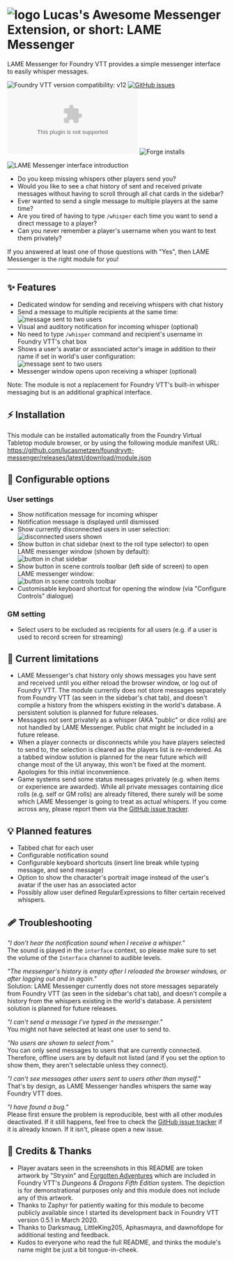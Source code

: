 # ![logo](https://github.com/lucasmetzen/foundryvtt-messenger/blob/main/docs/logo.svg?raw=true) Lucas's Awesome Messenger Extension, or short: LAME Messenger

LAME Messenger for Foundry VTT provides a simple messenger interface to easily whisper messages.

![Foundry VTT version compatibility: v12](https://img.shields.io/badge/Foundry_VTT-v12-informational)
[![GitHub issues](https://img.shields.io/github/issues/lucasmetzen/foundryvtt-messenger/bug)](https://github.com/lucasmetzen/foundryvtt-messenger/issues/)
![Latest release download count](https://img.shields.io/github/downloads/lucasmetzen/foundryvtt-messenger/latest/module.zip?label=latest+release+download+count)
![Forge installs](https://img.shields.io/badge/dynamic/json?label=Forge%20Installs&query=package.installs&suffix=%25&url=https%3A%2F%2Fforge-vtt.com%2Fapi%2Fbazaar%2Fpackage%2Flame-messenger&colorB=4aa94a)

![LAME Messenger interface introduction](https://github.com/lucasmetzen/foundryvtt-messenger/blob/main/docs/README-introduction.webp?raw=true)

- Do you keep missing whispers other players send you?
- Would you like to see a chat history of sent and received private messages without having to scroll through all chat cards in the sidebar?
- Ever wanted to send a single message to multiple players at the same time?
- Are you tired of having to type `/whisper` each time you want to send a direct message to a player?
- Can you never remember a player's username when you want to text them privately?

If you answered at least one of those questions with "Yes", then LAME Messenger is the right module for you!

---

## ✨ Features

- Dedicated window for sending and receiving whispers with chat history
- Send a message to multiple recipients at the same time:  
  ![message sent to two users](https://github.com/lucasmetzen/foundryvtt-messenger/blob/main/docs/README-message-sent-to-two-users.webp?raw=true)
- Visual and auditory notification for incoming whisper (optional)
- No need to type `/whisper` command and recipient's username in Foundry VTT's chat box
- Shows a user's avatar or associated actor's image in addition to their name if set in world's user configuration:  
  ![message sent to two users](https://github.com/lucasmetzen/foundryvtt-messenger/blob/main/docs/README-user-avatar.webp?raw=true)
- Messenger window opens upon receiving a whisper (optional) 

Note: The module is not a replacement for Foundry VTT's built-in whisper messaging but is an additional graphical interface.


## ⚡️ Installation

This module can be installed automatically from the Foundry Virtual Tabletop module browser, or by using the following module manifest URL:  
  https://github.com/lucasmetzen/foundryvtt-messenger/releases/latest/download/module.json


## 🎨 Configurable options
### User settings

- Show notification message for incoming whisper
- Notification message is displayed until dismissed
- Show currently disconnected users in user selection:  
  ![disconnected users shown](https://github.com/lucasmetzen/foundryvtt-messenger/blob/main/docs/README-disconnected-users-shown.webp?raw=true)
- Show button in chat sidebar (next to the roll type selector) to open LAME messenger window (shown by default):  
  ![button in chat sidebar](https://github.com/lucasmetzen/foundryvtt-messenger/blob/main/docs/README-button-in-chat-sidebar.webp?raw=true)
- Show button in scene controls toolbar (left side of screen) to open LAME messenger window:  
  ![button in scene controls toolbar](https://github.com/lucasmetzen/foundryvtt-messenger/blob/main/docs/README-button-in-scene-controls-toolbar.webp?raw=true)
- Customisable keyboard shortcut for opening the window (via "Configure Controls" dialogue)

### GM setting
- Select users to be excluded as recipients for all users (e.g. if a user is used to record screen for streaming)


## 🚧 Current limitations

- LAME Messenger's chat history only shows messages you have sent and received until you either reload the browser window, or log out of Foundry VTT. The module currently does not store messages separately from Foundry VTT (as seen in the sidebar's chat tab), and doesn't compile a history from the whispers existing in the world's database. A persistent solution is planned for future releases.
- Messages not sent privately as a whisper (AKA "public" or dice rolls) are not handled by LAME Messenger. Public chat might be included in a future release.
- When a player connects or disconnects while you have players selected to send to, the selection is cleared as the players list is re-rendered. As a tabbed window solution is planned for the near future which will change most of the UI anyway, this won't be fixed at the moment. Apologies for this initial inconvenience.
- Game systems send some status messages privately (e.g. when items or experience are awarded). While all private messages containing dice rolls (e.g. self or GM rolls) are already filtered, there surely will be some which LAME Messenger is going to treat as actual whispers. If you come across any, please report them via the [GitHub issue tracker](https://github.com/lucasmetzen/foundryvtt-messenger/issues/new?assignees=lucasmetzen&labels=filter+system+message&projects=&template=request--filter-game-system-message.md&title=%5BFILTER+REQUEST%5D).


## 💡 Planned features

- Tabbed chat for each user
- Configurable notification sound
- Configurable keyboard shortcuts (insert line break while typing message, and send message)
- Option to show the character's portrait image instead of the user's avatar if the user has an associated actor
- Possibly allow user defined RegularExpressions to filter certain received whispers. 


## 🩹 Troubleshooting

_"I don't hear the notification sound when I receive a whisper."_  
The sound is played in the `interface` context, so please make sure to set the volume of the `Interface` channel to audible levels.   
 
_"The messenger's history is empty after I reloaded the browser windows, or after logging out and in again."_  
Solution: LAME Messenger currently does not store messages separately from Foundry VTT (as seen in the sidebar's chat tab), and doesn't compile a history from the whispers existing in the world's database. A persistent solution is planned for future releases.
 
_"I can't send a message I've typed in the messenger."_  
You might not have selected at least one user to send to.
 
_"No users are shown to select from."_  
You can only send messages to users that are currently connected. Therefore, offline users are by default not listed (and if you set the option to show them, they aren't selectable unless they connect).

_"I can't see messages other users sent to users other than myself."_  
That's by design, as LAME Messenger handles whispers the same way Foundry VTT does.

_"I have found a bug."_  
Please first ensure the problem is reproducible, best with all other modules deactivated. If it still happens, feel free to check the [GitHub issue tracker](https://github.com/lucasmetzen/foundryvtt-messenger/issues) if it is already known. If it isn't, please open a new issue.


## 🎉 Credits & Thanks

- Player avatars seen in the screenshots in this README are token artwork by "Stryxin" and [Forgotten Adventures](https://www.forgotten-adventures.net) which are included in Foundry VTT's _Dungeons & Dragons Fifth Edition_ system. The depiction is for demonstrational purposes only and this module does not include any of this artwork.
- Thanks to Zaphyr for patiently waiting for this module to become publicly available since I started its development back in Foundry VTT version 0.5.1 in March 2020.
- Thanks to Darksmaug, LittleKing205, Aphasmayra, and dawnofdope for additional testing and feedback.
- Kudos to everyone who read the full README, and thinks the module's name might be just a bit tongue-in-cheek.
